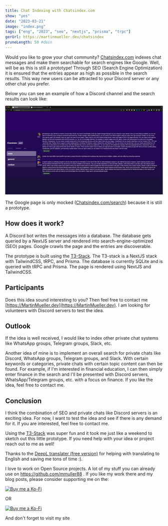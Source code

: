 ```yaml
---
title: Chat Indexing with Chatsindex.com
show: "yes"
date: "2023-03-21"
image: "index.png"
tags: ["eng", "2023", "seo", "nextjs", "prisma", "trpc"]
gerUrl: https://martinmueller.dev/chatsindex
pruneLength: 50 #dein
---
```


Would you like to grow your chat community? [Chatsindex.com](https://Chatsindex.com) indexes chat messages and make them searchable for search engines like Google. Well, will be as this is still a prototype! Through SEO (Search Engine Optimization) it is ensured that the entries appear as high as possible in the search results. This way new users can be attracted to your Discord server or any other chat you prefer.

Below you can see an example of how a Discord channel and the search results can look like:

![seo.gif](https://raw.githubusercontent.com/mmuller88/mmblog/master/content/chatsindex/seo.gif)

The Google page is only mocked ([Chatsindex.com/search](https://Chatsindex.com/search)) because it is still a prototype.

## How does it work?

A Discord bot writes the messages into a database. The database gets queried by a NextJS server and rendered into search-engine-optimized (SEO) pages. Google crawls the page and the entries are discoverable.

The prototype is built using the [T3-Stack](https://martinmueller.dev/t3-stack). The T3-stack is a NextJS stack with TailwindCSS, tRPC, and Prisma. The database is currently SQLite and is queried with tRPC and Prisma. The page is rendered using NextJS and TailwindCSS.

## Participants

Does this idea sound interesting to you? Then feel free to contact me [https://MartinMueller.dev](https://MartinMueller.dev). I am looking for volunteers with Discord servers to test the idea.

## Outlook

If the idea is well received, I would like to index other private chat systems like WhatsApp groups, Telegram groups, Slack, etc.

Another idea of mine is to implement an overall search for private chats like Discord, WhatsApp groups, Telegram groups, and Slack. With certain keywords or categories, private chats with certain topic content can then be found. For example, if I'm interested in financial education, I can then simply enter finance in the search and I'll be presented with Discord servers, WhatsApp/Telegram groups, etc. with a focus on finance. If you like the idea, feel free to contact me.

## Conclusion

I think the combination of SEO and private chats like Discord servers is an exciting idea. For now, I want to test the idea and see if there is any demand for it. If you are interested, feel free to contact me.

Using the [T3-Stack](https://martinmueller.dev/t3-stack) was super fun and it took me just like a weekend to sketch out this little prototype. If you need help with your idea or project reach out to me as well!

Thanks to the [DeepL translater (free version)](https://DeepL.com/Translator) for helping with translating to English and saving me tons of time :).

I love to work on Open Source projects. A lot of my stuff you can already use on <https://github.com/mmuller88> . If you like my work there and my blog posts, please consider supporting me on the:

[![Buy me a Ko-Fi](https://storage.ko-fi.com/cdn/useruploads/png_d554a01f-60f0-4969-94d1-7b69f3e28c2fcover.jpg?v=69a332f2-b808-4369-8ba3-dae0d1100dd4)](https://ko-fi.com/T6T1BR59W)

OR

[![Buy me a Ko-Fi](https://theastrologypodcast.com/wp-content/uploads/2015/06/become-my-patron-05.jpg)](https://www.patreon.com/bePatron?u=29010217)

And don't forget to visit my site

